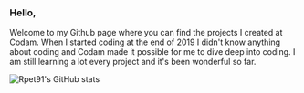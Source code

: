 ### Hello,

Welcome to my Github page where you can find the projects I created at Codam. When I started coding at the end of 2019 I didn't know anything about coding and Codam made it possible for me to dive deep into coding. I am still learning a lot every project and it's been wonderful so far.

![Rpet91's GitHub stats](https://github-readme-stats.vercel.app/api?username=rpet91&theme=vision-friendly-dark&show_icons=true&langs_count=5)

<!--
**rpet91/rpet91** is a ✨ _special_ ✨ repository because its `README.md` (this file) appears on your GitHub profile.

Here are some ideas to get you started:

- 🔭 I’m currently working on ...
- 🌱 I’m currently learning ...
- 👯 I’m looking to collaborate on ...
- 🤔 I’m looking for help with ...
- 💬 Ask me about ...
- 📫 How to reach me: ...
- 😄 Pronouns: ...
- ⚡ Fun fact: ...
-->
